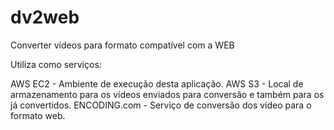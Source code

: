 dv2web
======

Converter vídeos para formato compatível com a WEB

Utiliza como serviços:

AWS EC2 - Ambiente de execução desta aplicação.
AWS S3 - Local de armazenamento para os vídeos enviados para conversão e também para os já convertidos.
ENCODING.com - Serviço de conversão dos vídeo para o formato web.
